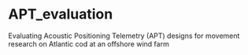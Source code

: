 # APT_evaluation
Evaluating Acoustic Positioning Telemetry (APT) designs for movement research on Atlantic cod at an offshore wind farm
